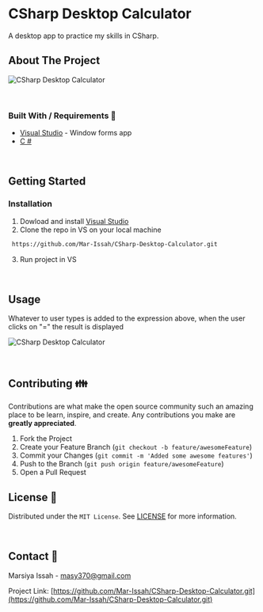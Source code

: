 # CSharp Desktop Calculator
A desktop app to practice my skills in CSharp.

## About The Project

![CSharp Desktop Calculator](https://res.cloudinary.com/dytnpjxrd/image/upload/v1617840976/My%20Website%20Projects/csharp_cal._bhvypw.png)

<br>

### Built With / Requirements :construction_worker:

- [Visual Studio](https://visualstudio.microsoft.com/) - Window forms app
- [C #](https://docs.microsoft.com/en-us/dotnet/csharp/)

<br>

<!-- GETTING STARTED -->

## Getting Started

### Installation

1. Dowload and install [Visual Studio](https://visualstudio.microsoft.com/)
2.  Clone the repo in VS on your local machine
   ```sh
    https://github.com/Mar-Issah/CSharp-Desktop-Calculator.git
   ```
3. Run project in VS

<br>

<!-- USAGE EXAMPLES -->

## Usage

Whatever to user types is added to the expression above, when the user clicks on "=" the result is displayed

![CSharp Desktop Calculator](https://res.cloudinary.com/dytnpjxrd/image/upload/v1617840976/My%20Website%20Projects/csharp_cal._2_pilb0u.png)

<br>
<!-- CONTRIBUTING -->

## Contributing :family:

Contributions are what make the open source community such an amazing place to be learn, inspire, and create. Any contributions you make are **greatly appreciated**.

1. Fork the Project
2. Create your Feature Branch (`git checkout -b feature/awesomeFeature`)
3. Commit your Changes (`git commit -m 'Added some awesome features'`)
4. Push to the Branch (`git push origin feature/awesomeFeature`)
5. Open a Pull Request
   <br>

<!-- LICENSE -->

## License :page_facing_up:

Distributed under the `MIT License`. See [LICENSE](https://choosealicense.com/licenses/mit/) for more information.

<!-- CONTACT -->

<br>

## Contact :e-mail:

Marsiya Issah - masy370@gmail.com

Project Link: [https://github.com/Mar-Issah/CSharp-Desktop-Calculator.git](https://github.com/Mar-Issah/CSharp-Desktop-Calculator.git)

